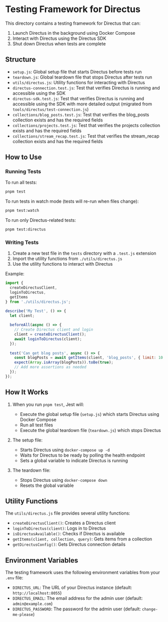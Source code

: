 # Testing Framework for Directus

This directory contains a testing framework for Directus that can:

1. Launch Directus in the background using Docker Compose
2. Interact with Directus using the Directus SDK
3. Shut down Directus when tests are complete

## Structure

- `setup.js`: Global setup file that starts Directus before tests run
- `teardown.js`: Global teardown file that stops Directus after tests run
- `utils/directus.js`: Utility functions for interacting with Directus
- `directus-connection.test.js`: Test that verifies Directus is running and accessible using the SDK
- `directus-sdk.test.js`: Test that verifies Directus is running and accessible using the SDK with more detailed output (migrated from `tools/directus/test-connection.js`)
- `collections/blog_posts.test.js`: Test that verifies the blog_posts collection exists and has the required fields
- `collections/projects.test.js`: Test that verifies the projects collection exists and has the required fields
- `collections/stream_recap.test.js`: Test that verifies the stream_recap collection exists and has the required fields

## How to Use

### Running Tests

To run all tests:

```bash
pnpm test
```

To run tests in watch mode (tests will re-run when files change):

```bash
pnpm test:watch
```

To run only Directus-related tests:

```bash
pnpm test:directus
```

### Writing Tests

1. Create a new test file in the `tests` directory with a `.test.js` extension
2. Import the utility functions from `./utils/directus.js`
3. Use the utility functions to interact with Directus

Example:

```javascript
import { 
  createDirectusClient, 
  loginToDirectus, 
  getItems 
} from './utils/directus.js';

describe('My Test', () => {
  let client;
  
  beforeAll(async () => {
    // Create Directus client and login
    client = createDirectusClient();
    await loginToDirectus(client);
  });
  
  test('Can get blog posts', async () => {
    const blogPosts = await getItems(client, 'blog_posts', { limit: 10 });
    expect(Array.isArray(blogPosts)).toBe(true);
    // Add more assertions as needed
  });
});
```

## How It Works

1. When you run `pnpm test`, Jest will:
   - Execute the global setup file (`setup.js`) which starts Directus using Docker Compose
   - Run all test files
   - Execute the global teardown file (`teardown.js`) which stops Directus

2. The setup file:
   - Starts Directus using `docker-compose up -d`
   - Waits for Directus to be ready by polling the health endpoint
   - Sets a global variable to indicate Directus is running

3. The teardown file:
   - Stops Directus using `docker-compose down`
   - Resets the global variable

## Utility Functions

The `utils/directus.js` file provides several utility functions:

- `createDirectusClient()`: Creates a Directus client
- `loginToDirectus(client)`: Logs in to Directus
- `isDirectusAvailable()`: Checks if Directus is available
- `getItems(client, collection, query)`: Gets items from a collection
- `getDirectusConfig()`: Gets Directus connection details

## Environment Variables

The testing framework uses the following environment variables from your `.env` file:

- `DIRECTUS_URL`: The URL of your Directus instance (default: `http://localhost:8055`)
- `DIRECTUS_EMAIL`: The email address for the admin user (default: `admin@example.com`)
- `DIRECTUS_PASSWORD`: The password for the admin user (default: `change-me-please`)
